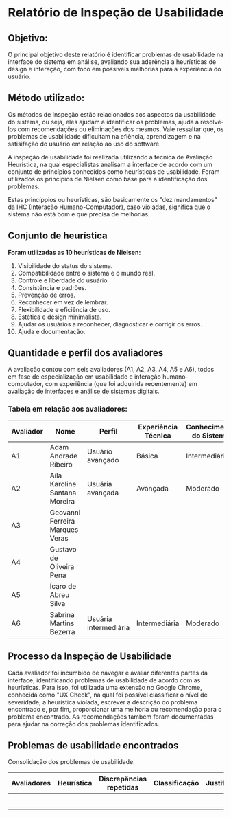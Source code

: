 # Relatório de Inspeção de Usabilidade

## Objetivo:<br/>
O principal objetivo deste relatório é identificar problemas de usabilidade na interface do sistema em análise, avaliando sua aderência a heurísticas de design e interação, com foco em possíveis melhorias para a experiência do usuário.

## Método utilizado:<br/>
Os métodos de Inspeção estão relacionados aos aspectos da usabilidade do sistema, ou seja, eles ajudam a identificar os problemas, ajuda a resolvê-los com recomendações ou eliminações dos mesmos. Vale ressaltar que, os problemas de usabilidade dificultam na efiência, aprendizagem e na satisifação do usuário em relação ao uso do software.<br/>

A inspeção de usabilidade foi realizada utilizando a técnica de Avaliação Heurística, na qual especialistas analisam a interface de acordo com um conjunto de princípios conhecidos como heurísticas de usabilidade. Foram utilizados os princípios de Nielsen como base para a identificação dos problemas.<br/>

Estas princíppios ou heurísticas, são basicamente os "dez mandamentos" da IHC (Interação Humano-Computador), caso violadas, significa que o sistema não está bom e que precisa de melhorias.

## Conjunto de heurística<br/>
**Foram utilizadas as 10 heurísticas de Nielsen:**<br/>
1. Visibilidade do status do sistema.<br/>
2. Compatibilidade entre o sistema e o mundo real.<br/>
3. Controle e liberdade do usuário.<br/>
4. Consistência e padrões.<br/>
5. Prevenção de erros.<br/>
6. Reconhecer em vez de lembrar.<br/>
7. Flexibilidade e eficiência de uso.<br/>
8. Estética e design minimalista.<br/>
9. Ajudar os usuários a reconhecer, diagnosticar e corrigir os erros.<br/>
10. Ajuda e documentação.<br/>

## Quantidade e perfil dos avaliadores<br/>
A avaliação contou com seis avaliadores (A1, A2, A3, A4, A5 e A6), todos em fase de especialização em usabilidade e interação humano-computador, com experiência (que foi adquirida recentemente) em avaliação de interfaces e análise de sistemas digitais.<br/>

### Tabela em relação aos avaliadores:
| Avaliador |             Nome              |         Perfil        | Experiência Técnica | Conhecimento do Sistema |
|-----------|-------------------------------|-----------------------|---------------------|-------------------------|
|    A1     |Adam Andrade Ribeiro           |    Usuário avançado   |    Básica           |        Intermediário    |
|    A2     |Aila Karoline Santana Moreira  | Usuária avançada      |    Avançada         |         Moderado        |
|    A3     |Geovanni Ferreira Marques Veras|                       |                     |                         |
|    A4     |Gustavo de Oliveira Pena       |                       |                     |                         |
|    A5     |Ícaro de Abreu Silva           |                       |                     |                         |
|    A6     |Sabrina Martins Bezerra        | Usuária intermediária |  Intermediária      |         Moderado        |

## Processo da Inspeção de Usabilidade<br/>
Cada avaliador foi incumbido de navegar e avaliar diferentes partes da interface, identificando problemas de usabilidade de acordo com as heurísticas. Para isso, foi utilizada uma extensão no Google Chrome, conhecida como "UX Check", na qual foi possível classificar o nível de severidade, a heurística violada, escrever a descrição do problema encontrado e, por fim, proporcionar uma melhoria ou recomendação para o problema encontrado. As recomendações também foram documentadas para ajudar na correção dos problemas identificados.<br/>

## Problemas de usabilidade encontrados<br/>
Consolidação dos problemas de usabilidade.

| Avaliadores |  Heurística | Discrepâncias repetidas | Classificação |      Justificativa      |  Solução |
|-------------|-------------|-------------------------|---------------|-------------------------|----------|
|             |             |                         |               |                         |          |
|             |             |                         |               |                         |          |
|             |             |                         |               |                         |          |
|             |             |                         |               |                         |          |
|             |             |                         |               |                         |          |
|             |             |                         |               |                         |          |


